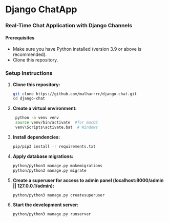# Django ChatApp

### Real-Time Chat Application with Django Channels

#### Prerequisites
- Make sure you have Python installed (version 3.9 or above is recommended).
- Clone this repository.

### Setup Instructions

1. **Clone this repository:**
   ```bash
   git clone https://github.com/malharrrr/django-chat.git
   cd django-chat

3. **Create a virtual environment:**
   ```bash
    python -m venv venv
    source venv/bin/activate  #for macOS
    venv\Scripts\activate.bat  # Windows

5. **Install dependencies:**
    ```bash
    pip/pip3 install -r requirements.txt

7. **Apply database migrations:**
    ```bash
    python/python3 manage.py makemigrations
    python/python3 manage.py migrate

9. **Create a superuser for access to admin panel (localhost:8000/admin || 127.0.0.1/admin):**
    ```bash
    python/python3 manage.py createsuperuser

10. **Start the development server:**
    ```bash
    python/python3 manage.py runserver
